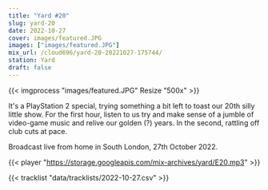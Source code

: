 ```yaml
---
title: "Yard #20"
slug: yard-20
date: 2022-10-27
cover: images/featured.JPG
images: ["images/featured.JPG"]
mix_url: /cloud696/yard-20-20221027-175744/
station: Yard
draft: false
---
```


{{< imgprocess "images/featured.JPG" Resize "500x" >}}

It's a PlayStation 2 special, trying something a bit left to toast our 20th silly little show. For the first hour, listen to us try and make sense of a jumble of video-game music and relive our golden (?) years. In the second, rattling off club cuts at pace.

Broadcast live from home in South London, 27th October 2022.

{{< player "https://storage.googleapis.com/mix-archives/yard/E20.mp3" >}}

{{< tracklist "data/tracklists/2022-10-27.csv" >}}
